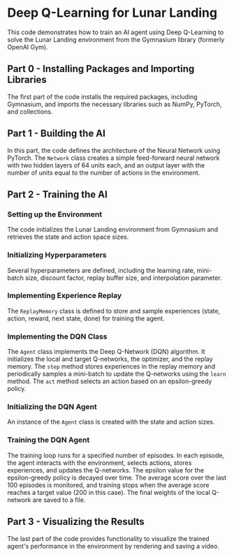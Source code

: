 # Deep Q-Learning for Lunar Landing

This code demonstrates how to train an AI agent using Deep Q-Learning to solve the Lunar Landing environment from the Gymnasium library (formerly OpenAI Gym).

## Part 0 - Installing Packages and Importing Libraries

The first part of the code installs the required packages, including Gymnasium, and imports the necessary libraries such as NumPy, PyTorch, and collections.

## Part 1 - Building the AI

In this part, the code defines the architecture of the Neural Network using PyTorch. The `Network` class creates a simple feed-forward neural network with two hidden layers of 64 units each, and an output layer with the number of units equal to the number of actions in the environment.

## Part 2 - Training the AI

### Setting up the Environment

The code initializes the Lunar Landing environment from Gymnasium and retrieves the state and action space sizes.

### Initializing Hyperparameters

Several hyperparameters are defined, including the learning rate, mini-batch size, discount factor, replay buffer size, and interpolation parameter.

### Implementing Experience Replay

The `ReplayMemory` class is defined to store and sample experiences (state, action, reward, next state, done) for training the agent.

### Implementing the DQN Class

The `Agent` class implements the Deep Q-Network (DQN) algorithm. It initializes the local and target Q-networks, the optimizer, and the replay memory. The `step` method stores experiences in the replay memory and periodically samples a mini-batch to update the Q-networks using the `learn` method. The `act` method selects an action based on an epsilon-greedy policy.

### Initializing the DQN Agent

An instance of the `Agent` class is created with the state and action sizes.

### Training the DQN Agent

The training loop runs for a specified number of episodes. In each episode, the agent interacts with the environment, selects actions, stores experiences, and updates the Q-networks. The epsilon value for the epsilon-greedy policy is decayed over time. The average score over the last 100 episodes is monitored, and training stops when the average score reaches a target value (200 in this case). The final weights of the local Q-network are saved to a file.

## Part 3 - Visualizing the Results

The last part of the code provides functionality to visualize the trained agent's performance in the environment by rendering and saving a video.

